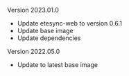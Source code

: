 Version 2023.01.0
- Update etesync-web to version 0.6.1
- Update base image
- Update dependencies

Version 2022.05.0
- Update to latest base image